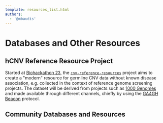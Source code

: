 ```yaml
---
template: resources_list.html
authors:
  - '@mbaudis'
---
```


# Databases and Other Resources

## hCNV Reference Resource Project

Started at [Biohackathon 23](https://biohackathon-europe.org), the [`cnv-reference-resources`](https://github.com/hcnv/cnv-reference-resources) project aims
to create a "modern" resource for germline CNV data without known disease association,
e.g. collected in the context of reference genome screening projects. The dataset will
be derived from projects such as [1000 Genomes]() and made available through different
channels, chiefly by using the [GA4GH Beacon](https://docs.genomebeacons.org) protocol.

## Community Databases and Resources